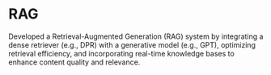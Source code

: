 # RAG
Developed a Retrieval-Augmented Generation (RAG) system by integrating a dense retriever (e.g., DPR) with a generative model (e.g., GPT), optimizing retrieval efficiency, and incorporating real-time knowledge bases to enhance content quality and relevance.
